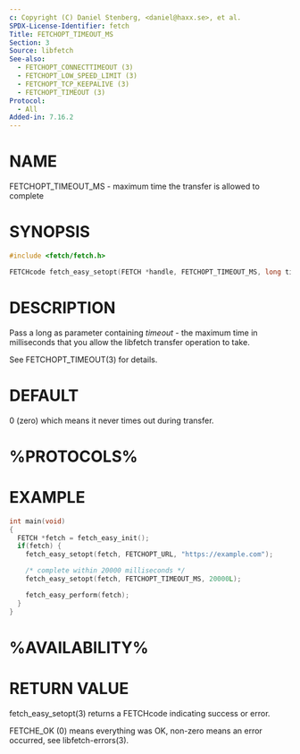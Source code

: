 ```yaml
---
c: Copyright (C) Daniel Stenberg, <daniel@haxx.se>, et al.
SPDX-License-Identifier: fetch
Title: FETCHOPT_TIMEOUT_MS
Section: 3
Source: libfetch
See-also:
  - FETCHOPT_CONNECTTIMEOUT (3)
  - FETCHOPT_LOW_SPEED_LIMIT (3)
  - FETCHOPT_TCP_KEEPALIVE (3)
  - FETCHOPT_TIMEOUT (3)
Protocol:
  - All
Added-in: 7.16.2
---
```


# NAME

FETCHOPT_TIMEOUT_MS - maximum time the transfer is allowed to complete

# SYNOPSIS

~~~c
#include <fetch/fetch.h>

FETCHcode fetch_easy_setopt(FETCH *handle, FETCHOPT_TIMEOUT_MS, long timeout);
~~~

# DESCRIPTION

Pass a long as parameter containing *timeout* - the maximum time in
milliseconds that you allow the libfetch transfer operation to take.

See FETCHOPT_TIMEOUT(3) for details.

# DEFAULT

0 (zero) which means it never times out during transfer.

# %PROTOCOLS%

# EXAMPLE

~~~c
int main(void)
{
  FETCH *fetch = fetch_easy_init();
  if(fetch) {
    fetch_easy_setopt(fetch, FETCHOPT_URL, "https://example.com");

    /* complete within 20000 milliseconds */
    fetch_easy_setopt(fetch, FETCHOPT_TIMEOUT_MS, 20000L);

    fetch_easy_perform(fetch);
  }
}
~~~

# %AVAILABILITY%

# RETURN VALUE

fetch_easy_setopt(3) returns a FETCHcode indicating success or error.

FETCHE_OK (0) means everything was OK, non-zero means an error occurred, see
libfetch-errors(3).
